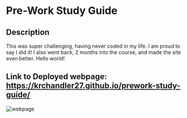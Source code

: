 # Pre-Work Study Guide

## Description
This was super challenging, having never coded in my life. I am proud to say I did it! I also went back, 2 months into the course, and made the site even better. Hello world!

## Link to Deployed webpage:  https://krchandler27.github.io/prework-study-guide/

![webpage](https://user-images.githubusercontent.com/116527506/210154428-4a58b87f-96c9-49c3-bbbf-30c1381f108c.JPG)


